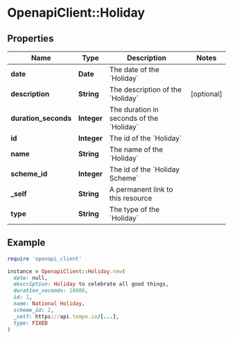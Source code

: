 # OpenapiClient::Holiday

## Properties

| Name | Type | Description | Notes |
| ---- | ---- | ----------- | ----- |
| **date** | **Date** | The date of the &#x60;Holiday&#x60; |  |
| **description** | **String** | The description of the &#x60;Holiday&#x60; | [optional] |
| **duration_seconds** | **Integer** | The duration in seconds of the &#x60;Holiday&#x60; |  |
| **id** | **Integer** | The id of the &#x60;Holiday&#x60; |  |
| **name** | **String** | The name of the &#x60;Holiday&#x60; |  |
| **scheme_id** | **Integer** | The id of the &#x60;Holiday Scheme&#x60; |  |
| **_self** | **String** | A permanent link to this resource |  |
| **type** | **String** | The type of the &#x60;Holiday&#x60; |  |

## Example

```ruby
require 'openapi_client'

instance = OpenapiClient::Holiday.new(
  date: null,
  description: Holiday to celebrate all good things,
  duration_seconds: 18000,
  id: 1,
  name: National Holiday,
  scheme_id: 2,
  _self: https://api.tempo.io/[...],
  type: FIXED
)
```

